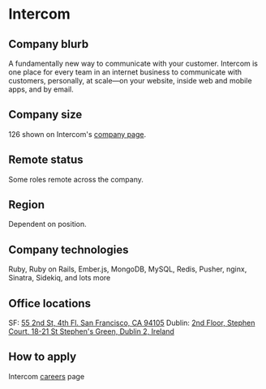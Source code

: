 # Intercom

## Company blurb

A fundamentally new way to communicate with your customer. Intercom is one place for every team in an internet business to communicate with customers, personally, at scale—on your website, inside web and mobile apps, and by email.

## Company size

126 shown on Intercom's [company page](https://www.intercom.io/company).

## Remote status

Some roles remote across the company.

## Region

Dependent on position.

## Company technologies

Ruby, Ruby on Rails, Ember.js, MongoDB, MySQL, Redis, Pusher, nginx, Sinatra, Sidekiq, and lots more

## Office locations

SF: [55 2nd St, 4th Fl. San Francisco, CA 94105](https://www.google.co.uk/maps/place/Intercom/@37.788802,-122.400318,15z/data=!4m2!3m1!1s0x0:0x305f890d78b83852?hl=en)
Dublin: [2nd Floor, Stephen Court, 18-21 St Stephen's Green, Dublin 2, Ireland](https://www.google.co.uk/maps/place/Intercom/@53.339371,-6.259684,17z/data=!3m1!4b1!4m2!3m1!1s0x48670e9fe8e64383:0x7a290f5513b3aacd?hl=en)

## How to apply

Intercom [careers](https://www.intercom.io/careers) page
